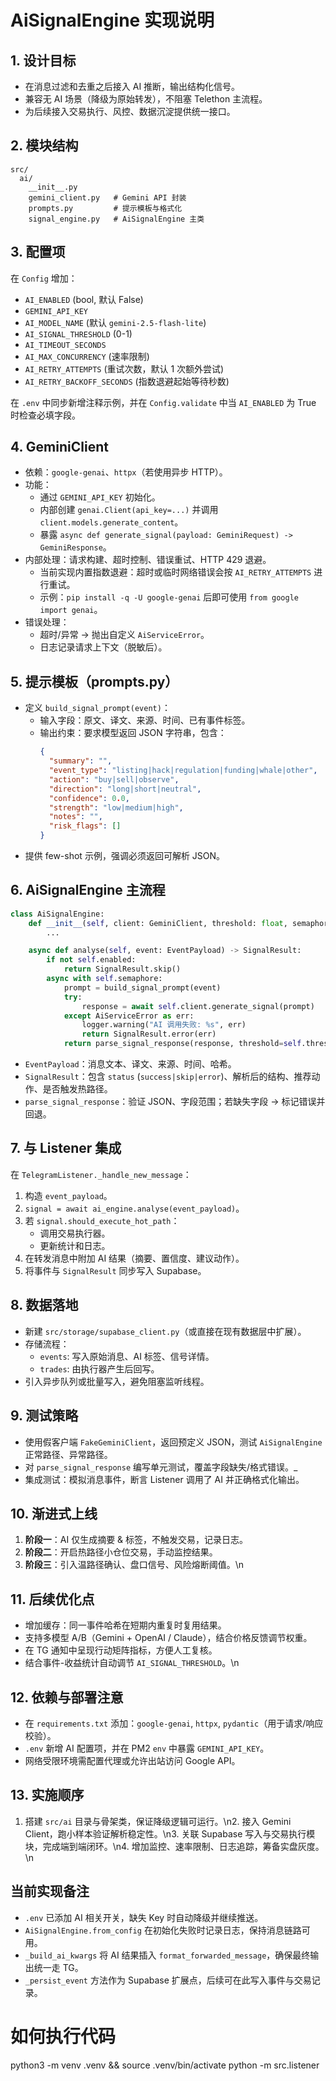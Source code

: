 # AiSignalEngine 实现说明

## 1. 设计目标
- 在消息过滤和去重之后接入 AI 推断，输出结构化信号。
- 兼容无 AI 场景（降级为原始转发），不阻塞 Telethon 主流程。
- 为后续接入交易执行、风控、数据沉淀提供统一接口。

## 2. 模块结构
```
src/
  ai/
    __init__.py
    gemini_client.py   # Gemini API 封装
    prompts.py         # 提示模板与格式化
    signal_engine.py   # AiSignalEngine 主类
```

## 3. 配置项
在 `Config` 增加：
- `AI_ENABLED` (bool, 默认 False)
- `GEMINI_API_KEY`
- `AI_MODEL_NAME` (默认 `gemini-2.5-flash-lite`)
- `AI_SIGNAL_THRESHOLD` (0-1)
- `AI_TIMEOUT_SECONDS`
- `AI_MAX_CONCURRENCY` (速率限制)
- `AI_RETRY_ATTEMPTS` (重试次数，默认 1 次额外尝试)
- `AI_RETRY_BACKOFF_SECONDS` (指数退避起始等待秒数)

在 `.env` 中同步新增注释示例，并在 `Config.validate` 中当 `AI_ENABLED` 为 True 时检查必填字段。

## 4. GeminiClient
- 依赖：`google-genai`、`httpx`（若使用异步 HTTP）。
- 功能：
  - 通过 `GEMINI_API_KEY` 初始化。
  - 内部创建 `genai.Client(api_key=...)` 并调用 `client.models.generate_content`。
  - 暴露 `async def generate_signal(payload: GeminiRequest) -> GeminiResponse`。
- 内部处理：请求构建、超时控制、错误重试、HTTP 429 退避。
  - 当前实现内置指数退避：超时或临时网络错误会按 `AI_RETRY_ATTEMPTS` 进行重试。
  - 示例：`pip install -q -U google-genai` 后即可使用 `from google import genai`。
- 错误处理：
  - 超时/异常 → 抛出自定义 `AiServiceError`。
  - 日志记录请求上下文（脱敏后）。

## 5. 提示模板（prompts.py）
- 定义 `build_signal_prompt(event)`：
  - 输入字段：原文、译文、来源、时间、已有事件标签。
  - 输出约束：要求模型返回 JSON 字符串，包含：
    ```json
    {
      "summary": "",
      "event_type": "listing|hack|regulation|funding|whale|other",
      "action": "buy|sell|observe",
      "direction": "long|short|neutral",
      "confidence": 0.0,
      "strength": "low|medium|high",
      "notes": "",
      "risk_flags": []
    }
    ```
- 提供 few-shot 示例，强调必须返回可解析 JSON。

## 6. AiSignalEngine 主流程
```python
class AiSignalEngine:
    def __init__(self, client: GeminiClient, threshold: float, semaphore: asyncio.Semaphore):
        ...

    async def analyse(self, event: EventPayload) -> SignalResult:
        if not self.enabled:
            return SignalResult.skip()
        async with self.semaphore:
            prompt = build_signal_prompt(event)
            try:
                response = await self.client.generate_signal(prompt)
            except AiServiceError as err:
                logger.warning("AI 调用失败: %s", err)
                return SignalResult.error(err)
            return parse_signal_response(response, threshold=self.threshold)
```
- `EventPayload`：消息文本、译文、来源、时间、哈希。
- `SignalResult`：包含 `status` (`success|skip|error`)、解析后的结构、推荐动作、是否触发热路径。
- `parse_signal_response`：验证 JSON、字段范围；若缺失字段 → 标记错误并回退。

## 7. 与 Listener 集成
在 `TelegramListener._handle_new_message`：
1. 构造 `event_payload`。
2. `signal = await ai_engine.analyse(event_payload)`。
3. 若 `signal.should_execute_hot_path`：
   - 调用交易执行器。
   - 更新统计和日志。
4. 在转发消息中附加 AI 结果（摘要、置信度、建议动作）。
5. 将事件与 `SignalResult` 同步写入 Supabase。

## 8. 数据落地
- 新建 `src/storage/supabase_client.py`（或直接在现有数据层中扩展）。
- 存储流程：
  - `events`: 写入原始消息、AI 标签、信号详情。
  - `trades`: 由执行器产生后回写。
- 引入异步队列或批量写入，避免阻塞监听线程。

## 9. 测试策略
- 使用假客户端 `FakeGeminiClient`，返回预定义 JSON，测试 `AiSignalEngine` 正常路径、异常路径。
- 对 `parse_signal_response` 编写单元测试，覆盖字段缺失/格式错误。_
- 集成测试：模拟消息事件，断言 Listener 调用了 AI 并正确格式化输出。

## 10. 渐进式上线
1. **阶段一**：AI 仅生成摘要 & 标签，不触发交易，记录日志。
2. **阶段二**：开启热路径小仓位交易，手动监控结果。
3. **阶段三**：引入温路径确认、盘口信号、风险熔断阈值。\n
## 11. 后续优化点
- 增加缓存：同一事件哈希在短期内重复时复用结果。
- 支持多模型 A/B（Gemini + OpenAI / Claude），结合价格反馈调节权重。
- 在 TG 通知中呈现行动矩阵指标，方便人工复核。
- 结合事件-收益统计自动调节 `AI_SIGNAL_THRESHOLD`。\n
## 12. 依赖与部署注意
- 在 `requirements.txt` 添加：`google-genai`, `httpx`, `pydantic`（用于请求/响应校验）。
- `.env` 新增 AI 配置项，并在 PM2 `env` 中暴露 `GEMINI_API_KEY`。
- 网络受限环境需配置代理或允许出站访问 Google API。

## 13. 实施顺序
1. 搭建 `src/ai` 目录与骨架类，保证降级逻辑可运行。\n2. 接入 Gemini Client，跑小样本验证解析稳定性。\n3. 关联 Supabase 写入与交易执行模块，完成端到端闭环。\n4. 增加监控、速率限制、日志追踪，筹备实盘灰度。\n
## 当前实现备注
- `.env` 已添加 AI 相关开关，缺失 Key 时自动降级并继续推送。
- `AiSignalEngine.from_config` 在初始化失败时记录日志，保持消息链路可用。
- `_build_ai_kwargs` 将 AI 结果插入 `format_forwarded_message`，确保最终输出统一走 TG。
- `_persist_event` 方法作为 Supabase 扩展点，后续可在此写入事件与交易记录。


# 如何执行代码
python3 -m venv .venv && source .venv/bin/activate
python -m src.listener